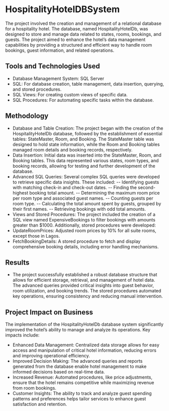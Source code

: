 # HospitalityHotelDBSystem

The project involved the creation and management of a relational database for a hospitality hotel. The database, named HospitalityHotelDb, was designed to store and manage data related to states, rooms, bookings, and guests. The project aimed to enhance the hotel’s data management capabilities by providing a structured and efficient way to handle room bookings, guest information, and related operations.

## Tools and Technologies Used
-	Database Management System: SQL Server
-	SQL: For database creation, table management, data insertion, querying, and stored procedures.
-	SQL Views: For creating custom views of specific data.
-	SQL Procedures: For automating specific tasks within the database.

  
## Methodology
-	Database and Table Creation: The project began with the creation of the HospitalityHotelDb database, followed by the establishment of essential tables: StateMaster, Room, and Booking. The StateMaster table was designed to hold state information, while the Room and Booking tables managed room details and booking records, respectively.
-	Data Insertion: Initial data was inserted into the StateMaster, Room, and Booking tables. This data represented various states, room types, and booking records, allowing for testing and further development of the database.
-	Advanced SQL Queries: Several complex SQL queries were developed to retrieve specific data insights. These included:
--	Identifying guests with matching check-in and check-out dates.
--	Finding the second-highest booking total amount.
--	Determining the maximum room price per room type and associated guest names.
--	Counting guests per room type.
--	Calculating the total amount spent by guests, grouped by their first names.
--	Retrieving bookings with odd total amounts.
-	Views and Stored Procedures: The project included the creation of a SQL view named ExpensiveBookings to filter bookings with amounts greater than $1000. Additionally, stored procedures were developed:
-	UpdateRoomPrices: Adjusted room prices by 10% for all suite rooms, except those in Lagos.
-	FetchBookingDetails: A stored procedure to fetch and display comprehensive booking details, including error handling mechanisms.

  
## Results
- The project successfully established a robust database structure that allows for efficient storage, retrieval, and management of hotel data. The advanced queries provided critical insights into guest behavior, room utilization, and booking trends. The stored procedures automated key operations, ensuring consistency and reducing manual intervention.

  
## Project Impact on Business
The implementation of the HospitalityHotelDb database system significantly improved the hotel’s ability to manage and analyze its operations. Key impacts include:
-	Enhanced Data Management: Centralized data storage allows for easy access and manipulation of critical hotel information, reducing errors and improving operational efficiency.
-	Improved Decision Making: The advanced queries and reports generated from the database enable hotel management to make informed decisions based on real-time data.
-	Increased Revenue: Automated procedures, like price adjustments, ensure that the hotel remains competitive while maximizing revenue from room bookings.
-	Customer Insights: The ability to track and analyze guest spending patterns and preferences helps tailor services to enhance guest satisfaction and retention.
